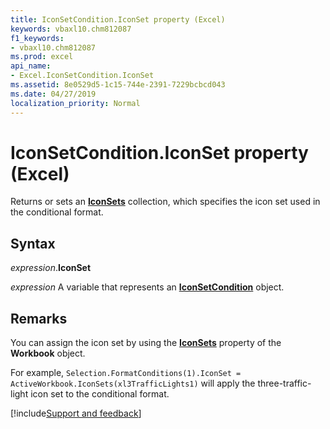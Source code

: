 ```yaml
---
title: IconSetCondition.IconSet property (Excel)
keywords: vbaxl10.chm812087
f1_keywords:
- vbaxl10.chm812087
ms.prod: excel
api_name:
- Excel.IconSetCondition.IconSet
ms.assetid: 8e0529d5-1c15-744e-2391-7229bcbcd043
ms.date: 04/27/2019
localization_priority: Normal
---
```



# IconSetCondition.IconSet property (Excel)

Returns or sets an **[IconSets](Excel.IconSets.md)** collection, which specifies the icon set used in the conditional format.


## Syntax

_expression_.**IconSet**

_expression_ A variable that represents an **[IconSetCondition](Excel.IconSetCondition.md)** object.


## Remarks

You can assign the icon set by using the **[IconSets](Excel.Workbook.IconSets.md)** property of the **Workbook** object. 

For example, `Selection.FormatConditions(1).IconSet = ActiveWorkbook.IconSets(xl3TrafficLights1)` will apply the three-traffic-light icon set to the conditional format.




[!include[Support and feedback](~/includes/feedback-boilerplate.md)]